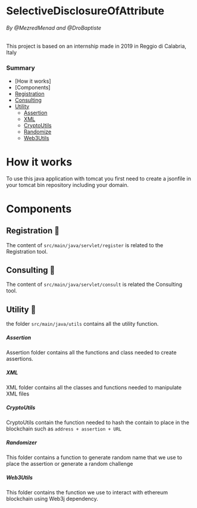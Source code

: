 # SelectiveDisclosureOfAttribute
###### By @MezredMenad and @DroBaptiste

This project is based on an internship made in 2019 in Reggio di Calabria, Italy

### Summary
* [How it works]
* [Components]
 * [Registration](#registration-pencil)   
 * [Consulting](#consulting-eyes) 
 * [Utility](#utility-wrench)   
   * [Assertion](#assertion)
   * [XML](#xml)
   * [CryptoUtils](#cryptoutils)
   * [Randomize](#randomize)
   * [Web3Utils](#Web3Utils)
   

# How it works

To use this java application with tomcat you first need to create a jsonfile in your tomcat bin repository including your domain.

# Components

## Registration :pencil:

The content of ```src/main/java/servlet/register``` is related to the Registration tool.

## Consulting :eyes:

The content of ```src/main/java/servlet/consult``` is related the Consulting tool.

## Utility :wrench:

the folder ```src/main/java/utils``` contains all the utility function.

##### Assertion

Assertion folder contains all the functions and class needed to create  assertions.

##### XML

XML folder contains all the classes and functions needed to manipulate XML files

##### CryptoUtils

CryptoUtils contain the function needed to hash the contain to place in the blockchain such as ```address + assertion + URL```

##### Randomizer

This folder contains a function to generate random name that we use to place the assertion or generate a random challenge

##### Web3Utils

This folder contains the function we use to interact with ethereum blockchain using Web3j dependency.

